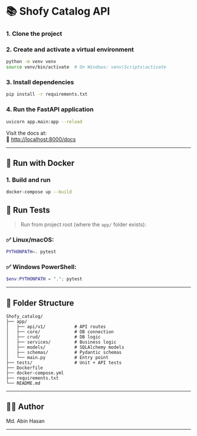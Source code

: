 
# 📚 Shofy Catalog API


### 1. Clone the project

### 2. Create and activate a virtual environment

```bash
python -m venv venv
source venv/bin/activate  # On Windows: venv\Scripts\activate
```

### 3. Install dependencies

```bash
pip install -r requirements.txt
```

### 4. Run the FastAPI application

```bash
uvicorn app.main:app --reload
```

Visit the docs at:  
📘 [http://localhost:8000/docs](http://localhost:8000/docs)

---

## 🐳 Run with Docker

### 1. Build and run

```bash
docker-compose up --build
```

## 🧪 Run Tests

> Run from project root (where the `app/` folder exists):

### ✅ Linux/macOS:

```bash
PYTHONPATH=. pytest
```

### ✅ Windows PowerShell:

```powershell
$env:PYTHONPATH = "."; pytest
```

---

## 📂 Folder Structure

```
Shofy_catalog/
├── app/
│   ├── api/v1/           # API routes
│   ├── core/             # DB connection
│   ├── crud/             # DB logic
│   ├── services/         # Business logic
│   ├── models/           # SQLAlchemy models
│   ├── schemas/          # Pydantic schemas
│   └── main.py           # Entry point
├── tests/                # Unit + API tests
├── Dockerfile
├── docker-compose.yml
├── requirements.txt
└── README.md
```

---

## 🧑‍💻 Author

Md. Abin Hasan

---

